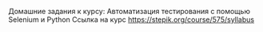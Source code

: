 Домашние задания к курсу: Автоматизация тестирования с помощью Selenium и Python 
Ссылка на курс https://stepik.org/course/575/syllabus
